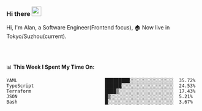 ### Hi there <img src="https://media.giphy.com/media/hvRJCLFzcasrR4ia7z/giphy.gif" width="25px">

<!-- ![visitors](https://visitor-badge.glitch.me/badge?page_id=dislfyer.dislfyer) -->

Hi, I'm Alan, a Software Engineer(Frontend focus), 🏠 Now live in Tokyo/Suzhou(current).

<br/>
<br/>

📊 **This Week I Spent My Time On:**


<!--START_SECTION:waka-->

```text
YAML                                █████████░░░░░░░░░░░░░░░░  35.72%
TypeScript                          ██████░░░░░░░░░░░░░░░░░░░  24.53%
Terraform                           ████▒░░░░░░░░░░░░░░░░░░░░  17.43%
JSON                                █▒░░░░░░░░░░░░░░░░░░░░░░░  5.21%
Bash                                █░░░░░░░░░░░░░░░░░░░░░░░░  3.67%
```

<!--END_SECTION:waka-->

<!--
**About Me:**
 -->
